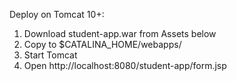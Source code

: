 Deploy on Tomcat 10+:

1. Download student-app.war from Assets below
2. Copy to $CATALINA_HOME/webapps/
3. Start Tomcat
4. Open http://localhost:8080/student-app/form.jsp

